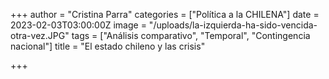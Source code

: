 +++
author = "Cristina Parra"
categories = ["Política a la CHILENA"]
date = 2023-02-03T03:00:00Z
image = "/uploads/la-izquierda-ha-sido-vencida-otra-vez.JPG"
tags = ["Análisis comparativo", "Temporal", "Contingencia nacional"]
title = "El estado chileno y las crisis"

+++
